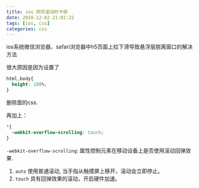 ```yaml
---
title: ios 网页滚动时卡顿
date: 2018-12-02 21:01:22
tags: [ios, css]
categories: css
---
```

ios系统微信浏览器、safari浏览器中h5页面上拉下滑导致悬浮层脱离窗口的解决方法

很大原因是因为设置了 

```css
html,body{
  height: 100%;
}
```

删除面的css.

再加上：

```css
*{
  -webkit-overflow-scrolling: touch;
}
```

`-webkit-overflow-scrolling`: 属性控制元素在移动设备上是否使用滚动回弹效果.

  1. `auto`
    使用普通滚动, 当手指从触摸屏上移开，滚动会立即停止。
  2. `touch`
    具有回弹效果的滚动，开启硬件加速。

